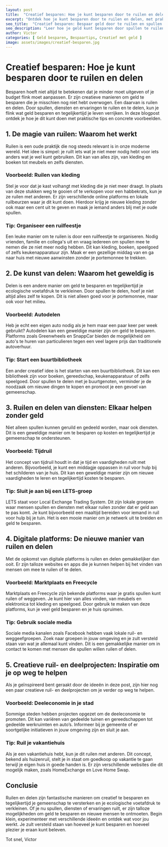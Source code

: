 ```yaml
---
layout: post
title:  "Creatief besparen: Hoe je kunt besparen door te ruilen en delen"
excerpt: "Ontdek hoe je kunt besparen door te ruilen en delen, met praktische tips en voorbeelden."
seo_title:  "Creatief besparen: Bespaar geld door te ruilen en spullen te delen"
seo_description: "Leer hoe je geld kunt besparen door spullen te ruilen en te delen. Praktische tips en voorbeelden om je op weg te helpen!"
author: Victor
categories: [ Geld besparen, Bespaartips, Creatief met geld ]
image: assets/images/creatief-besparen.jpg
---
```


# Creatief besparen: Hoe je kunt besparen door te ruilen en delen

Besparen hoeft niet altijd te betekenen dat je minder moet uitgeven of je budget flink moet aanpassen. Er zijn creatieve manieren om geld te besparen die je misschien nog niet hebt overwogen. Een daarvan is ruilen en delen. Door spullen, diensten en ervaringen te ruilen en te delen, kun je flink wat geld besparen en tegelijkertijd je leven verrijken. In deze blogpost ontdek je hoe je dit kunt doen met praktische tips en concrete voorbeelden.

## 1. De magie van ruilen: Waarom het werkt

Ruilen is een oude praktijk die nog steeds relevant is in onze moderne wereld. Het idee is simpel: je ruilt iets wat je niet meer nodig hebt voor iets anders wat je wel kunt gebruiken. Dit kan van alles zijn, van kleding en boeken tot meubels en zelfs diensten.

### Voorbeeld: Ruilen van kleding

Stel je voor dat je kast volhangt met kleding die je niet meer draagt. In plaats van deze stukken weg te gooien of te verkopen voor een habbekrats, kun je ze ruilen met anderen. Er zijn verschillende online platforms en lokale ruilbeurzen waar je dit kunt doen. Hierdoor krijg je nieuwe kleding zonder ook maar een cent uit te geven en maak je iemand anders blij met je oude spullen.

### Tip: Organiseer een ruilfeestje

Een leuke manier om te ruilen is door een ruilfeestje te organiseren. Nodig vrienden, familie en collega's uit en vraag iedereen om spullen mee te nemen die ze niet meer nodig hebben. Dit kan kleding, boeken, speelgoed of zelfs keukenapparatuur zijn. Maak er een gezellige middag van en ga naar huis met nieuwe aanwinsten zonder je portemonnee te trekken.

## 2. De kunst van delen: Waarom het geweldig is

Delen is een andere manier om geld te besparen en tegelijkertijd je ecologische voetafdruk te verkleinen. Door spullen te delen, hoef je niet altijd alles zelf te kopen. Dit is niet alleen goed voor je portemonnee, maar ook voor het milieu.

### Voorbeeld: Autodelen

Heb je echt een eigen auto nodig als je hem maar een paar keer per week gebruikt? Autodelen kan een geweldige manier zijn om geld te besparen. Platforms zoals Greenwheels en SnappCar bieden de mogelijkheid om auto's te huren van particulieren tegen een veel lagere prijs dan traditionele autoverhuur.

### Tip: Start een buurtbibliotheek

Een ander creatief idee is het starten van een buurtbibliotheek. Dit kan een bibliotheek zijn voor boeken, gereedschap, keukenapparatuur of zelfs speelgoed. Door spullen te delen met je buurtgenoten, verminder je de noodzaak om nieuwe dingen te kopen en promoot je een gevoel van gemeenschap.

## 3. Ruilen en delen van diensten: Elkaar helpen zonder geld

Niet alleen spullen kunnen geruild en gedeeld worden, maar ook diensten. Dit is een geweldige manier om te besparen op kosten en tegelijkertijd je gemeenschap te ondersteunen.

### Voorbeeld: Tijdruil

Het concept van tijdruil houdt in dat je tijd en vaardigheden ruilt met anderen. Bijvoorbeeld, je kunt een middagje oppassen in ruil voor hulp bij het schilderen van je huis. Dit kan een geweldige manier zijn om nieuwe vaardigheden te leren en tegelijkertijd kosten te besparen.

### Tip: Sluit je aan bij een LETS-groep

LETS staat voor Local Exchange Trading System. Dit zijn lokale groepen waar mensen spullen en diensten met elkaar ruilen zonder dat er geld aan te pas komt. Je kunt bijvoorbeeld een maaltijd bereiden voor iemand in ruil voor hulp bij je tuin. Het is een mooie manier om je netwerk uit te breiden en geld te besparen.

## 4. Digitale platforms: De nieuwe manier van ruilen en delen

Met de opkomst van digitale platforms is ruilen en delen gemakkelijker dan ooit. Er zijn talloze websites en apps die je kunnen helpen bij het vinden van mensen om mee te ruilen of te delen.

### Voorbeeld: Marktplaats en Freecycle

Marktplaats en Freecycle zijn bekende platforms waar je gratis spullen kunt ruilen of weggeven. Je kunt hier van alles vinden, van meubels en elektronica tot kleding en speelgoed. Door gebruik te maken van deze platforms, kun je veel geld besparen en je huis opruimen.

### Tip: Gebruik sociale media

Sociale media kanalen zoals Facebook hebben vaak lokale ruil- en weggeefgroepen. Zoek naar groepen in jouw omgeving en je zult versteld staan van wat je allemaal kunt vinden. Dit is een gemakkelijke manier om in contact te komen met mensen die spullen willen ruilen of delen.

## 5. Creatieve ruil- en deelprojecten: Inspiratie om je op weg te helpen

Als je geïnspireerd bent geraakt door de ideeën in deze post, zijn hier nog een paar creatieve ruil- en deelprojecten om je verder op weg te helpen.

### Voorbeeld: Deeleconomie in je stad

Sommige steden hebben projecten opgezet om de deeleconomie te promoten. Dit kan variëren van gedeelde tuinen en gereedschappen tot gedeelde werkruimten en auto’s. Informeer bij je gemeente of er soortgelijke initiatieven in jouw omgeving zijn en sluit je aan.

### Tip: Ruil je vakantiehuis

Als je een vakantiehuis hebt, kun je dit ruilen met anderen. Dit concept, bekend als huizenruil, stelt je in staat om goedkoop op vakantie te gaan terwijl je eigen huis in goede handen is. Er zijn verschillende websites die dit mogelijk maken, zoals HomeExchange en Love Home Swap.

## Conclusie

Ruilen en delen zijn fantastische manieren om creatief te besparen en tegelijkertijd je gemeenschap te versterken en je ecologische voetafdruk te verkleinen. Of je nu spullen, diensten of ervaringen ruilt, er zijn talloze mogelijkheden om geld te besparen en nieuwe mensen te ontmoeten. Begin klein, experimenteer met verschillende ideeën en ontdek wat voor jou werkt. Je zult versteld staan van hoeveel je kunt besparen en hoeveel plezier je eraan kunt beleven.

Tot snel,
Victor